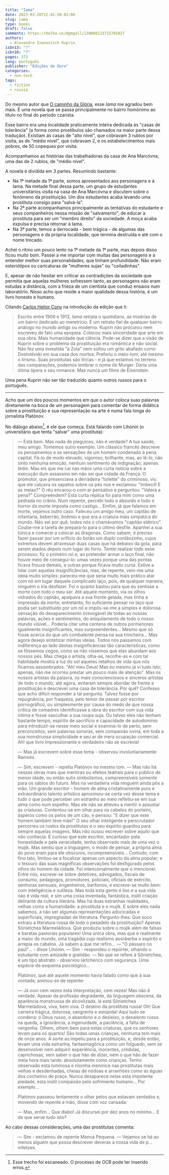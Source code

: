 ```yaml
---
title: "Iama"
date: 2023-03-20T22:41:50-03:00
slug: iama
type: books
draft: false
comments: https://bolha.us/@gmgall/110060123715701027
authors:
  - Alexandre Ivanovitch Kuprin
isbn13: "?"
isbn10: "?"
pages: 373
lang: português
publisher: "Edições de Ouro"
categories:
  - non-tech
tags:
  - fiction
  - russia
---
```

Do mesmo autor que [O caminho da Glória](/books/o-caminho-da-gloria/), esse *Iama* me agradou bem mais. É uma novela que se passa principalmente no bairro homônimo ao título no final do período czarista.

Esse bairro era uma localidade praticamente inteira dedicada às "casas de tolerância" (a forma como prostíbulos são chamados na maior parte dessa tradução). Existiam as casas de "alto nível", que cobravam 3 rublos por visita, as de "médio nível", que cobravam 2, e os estabelecimentos mais pobres, de 50 copeques por visita.

Acompanhamos as histórias das trabalhadoras da casa de Ana Marcóvna, uma das de 2 rublos, de "médio nível".

A novela é dividida em 3 partes. Resumindo bastante:

* Na 1ª metade da 1ª parte, somos apresentados aos personagens e à Iama. Na metade final dessa parte, um grupo de estudantes universitários visita na casa de Ana Marcóvna e discutem sobre o fenômeno da prostituição. Um dos estudantes acaba levando uma prostituta consigo para "salvá-la".
* Na 2ª parte acompanhamos principalmente as tentativas do estudante e seus companheiros nessa missão de "salvamento", de educar a prostituta para ser um "membro direito" da sociedade. A moça acaba expulsa e precisa retornar à Iama.
* Na 3ª parte, temos a derrocada - bem trágica - de algumas das personagens e da própria localidade, que termina destruída e até com o nome trocado.

Achei o ritmo um pouco lento na 1ª metade da 1ª parte, mas depois disso ficou muito bom. Passei a me importar com muitas das personagens e a entender melhor suas personalidades, que tinham profundidade. Não eram esteriótipos ou caricaturas de "mulheres sujas" ou "coitadinhas".

E, apesar de não hesitar em criticar as contradições da sociedade que permitia que aquelas mulheres sofressem tanto, as personagens não eram estudas a distância, com a frieza de um cientista que conduz ensaios num laboratório. Nisso acho que reside a maior qualidade dessa história, é um livro honesto e humano.

Citando [Carlos Heitor Cony](https://pt.wikipedia.org/wiki/Carlos_Heitor_Cony) na introdução da edição que li:

> Escrito entre 1909 e 1913, *Iama* retrata o quotidiano, as misérias de um bairro dedicado ao meretrício. É um retrato fiel de qualquer bairro análogo no mundo antigo ou moderno. Kuprin não procurou nem escreveu de fato uma epopeia. Colocou mais sinceridade que arte em sua obra. Mais humanidade que ciência. Pode-se dizer que a visão de Kuprin sobre o problema da prostituição era romântica e não social. Não fez uma investida "à Zola" nem soltou um grito abafado como Dostoiévski em sua casa dos mortos. Preferiu o meio-tom, até mesmo o lirismo. Suas prostitutas são líricas - e já que estamos no terreno das comparações, podemos lembrar o nome de Murger. Daria uma ótima ópera o seu romance. Mas nunca um filme de Eisenstein.

Uma pena Kuprin não ser tão traduzido quanto outros russos para o português.

------

Acho que um dos poucos momentos em que o autor coloca suas palavras diretamente na boca de um personagem para comentar de forma didática sobre a prostituição e sua representação na arte é numa fala longa do jornalista Platónov.

No diálogo abaixo[^1], é ele que começa. Está falando com Lihónin (o universitário que tenta "salvar" uma prostituta):

> — Está bem. Mas nada de pieguices, não é verdade? A tua saúde, meu amigo. Tomemos outro exemplo. Um clássico francês descreve os pensamentos e as sensações de um homem condenado à pena capital. Fá-lo de modo elevado, vigoroso, brilhante, mas, ao lê-lo, não sinto nenhuma emoção, nenhum sentimento de indignação; apenas tédio. Mas eis que me cai nas mãos uma curta notícia sobre a execução dum assassino em não sei que cidade da França. O promotor, que presenciava a derradeira "toilette" do criminoso, viu que ele calçava os sapatos sobre os pés nus e exclamou: "Imbecil! E as meias?" O réu encarou-o com ar pensativo e perguntou: "Valerá a pena?" Compreendem? Esta curta réplica foi para mim como uma pedrada no crânio. Num repente, percebi todo o absurdo e todo o horror da morte imposta como castigo... Emfim, já que falamos em morte, vejamos outro caso. Faleceu um amigo meu, um capitão de infantaria, beberrão, boêmio e que era a criatura mais simpática do mundo. Não sei por quê, todos nós o chamávamos "capitão elétrico". Coube-me a tarefa de prepará-lo para o último desfile. Apanhei a sua túnica e comecei a colocar as dragonas. Como sabem, é preciso fazer passar por um orifício do botão um duplo cordãozinho, cujos extremos devem atravessar duas casas que há debaixo da gola, para serem atados depois num lugar do forro. Tentei realizar todo esse processo; fiz o primeiro nó e, ao pretender armar o laço final, não houve meio de consegui-lo: umas vezes porque uma das pontas ficava frouxa demais, e outras porque ficava muito curta. Estive a lidar com aquelas insignificâncias, mas, de repente, veio-me uma ideia muito simples: pareceu-me que seria muito mais prático atar com nó em lugar daquele complicado laço, pois, de qualquer maneira, ninguém o iria desfazer. Foi o quanto bastou para que eu sentisse a morte com todo o meu ser. Até aquele momento, via os olhos vidrados do capitão, apalpava a sua fronte gelada, mas tinha a impressão da morte; entretanto, foi suficiente pensar no laço que podia ser substituído por um nó e impôs-se-me a simples e dolorosa sensação do desaparecimento irrevogável de todas as nossas palavras, ações e sentimentos, do aniquilamento de todo o nosso mundo visível... Poderia citar uma centena de outros pormenores igualmente insignificantes, mas surpreendentes... Mesmo que só fosse acerca do que um combatente pensa na sua trincheira... Mas agora desejo sintetizar minhas ideias. Todos nós passamos com indiferença ao lado destas insignificâncias tão características, como se fôssemos cegos, como se não víssemos que elas abundam aos nossos pés. Mas chega o artista, olha-as, recolhe-as e com tal habilidade mostra à luz do sol aqueles retalhos de vida que nós ficamos assombrados. "Ah! meu Deus! Mas eu mesmo já vi tudo isto; apenas, não me ocorreu prestar um pouco mais de atenção". Mas os nossos artistas da palavra, os mais conscienciosos e sinceros artistas de todo o mundo, até agora, evitaram sempre abordar de frente a prostituição e descrever uma casa de tolerância. Por quê? Confesso que acho difícil responder a tal pergunta. Talvez fosse por repugnância, por fraqueza, pelo temor de passar por escritor pornográfico, ou simplesmente por causa do medo de que nossa crítica de comadres identificasse a obra do escritor com sua vida íntima e fosse vasculhar a sua roupa suja. Ou talvez eles não tenham bastante tempo, espírito de sacrifício e capacidade de autodomínio para introduzir-se nesse meio social e examiná-lo de perto, sem preconceitos, sem palavras sonoras, sem compaixão ovina, em toda a sua monstruosa simplicidade e seu ar de mera ocupação comercial. Ah! que livro impressionante e verdadeiro não se escrevia!
>
> — Mas já escrevem sobre esse tema - observou involuntariamente Ramsés.
>
> — Sim, escrevem - repetiu Platónov no mesmo tom. — Mas não há nessas obras mais que mentiras ou efeitos teatrais para o público de menor idade, ou então sutis simbolismos, compreensíveis somente para os sábios do futuro. Mas na verdadeira vida ninguém ainda pôs a mão. Um grande escritor - homem de alma cristalinamente pura e extraordinário talento artístico aproximou-se certa vez desse tema e tudo o que pode perceber um estranho ao meio refletiu-se em sua alma como num espelho. Mas ele não se atreveu a mentir e assustar as criaturas. Contentou-se em olhar para os cabelos do porteiro, ásperos como os pelos de um cão, e pensou: "E dizer que este homem também teve mãe!" O seu olhar inteligente e perscrutador percorreu os rostos da prostitutas e o seu espírito guardou para sempre aquelas imagens. Mas não ousou escrever sobre aquilo que não conhecia. É curioso que este escritor, encantador pela honestidade e pela veracidade, tenha observado mais de uma vez o mujik. Mas sentiu que a linguagem, o modo de pensar, a própria alma do povo eram para ele obscuros, incompreensíveis... Contudo, com fino tato, limitou-se a focalizar apenas um aspecto da alma popular; e o tesouro das suas magníficas observações foi desfigurado pelos olhos do homem da cidade. Foi intencionalmente que o mencionei. Entre nós, escreve-se sobre detetives, advogados, fiscais de consumo, pedagogos, promotores, policiais, oficiais de exército, senhoras sensuais, engenheiros, barítonos, e escreve-se muito bem: com inteligência e sutileza. Mas toda esta gente é lixo e a sua vida não é vida real, e sim uma coisa inventada, fantástica, inútil criação delirante da cultura literária. Mas há duas estranhas realidades, velhas como a humanidade: a prostituta e o mujik. E sobre eles nada sabemos, a não ser algumas representações adocicadas e superficiais, impregnadas de literatura. Pergunto-lhes: Que suco extraiu a literatura russa de todo o pesadelo da prostituição? Apenas Sônietchea Marmeládova. Que produziu sobre o mujik além de falsas e baratas pastorais populares! Uma única obra, mas que é realmente a maior do mundo, uma tragédia cujo realismo assoberba o espírito e arrepia os cabelos. Já sabem a que me refiro...
— "O pássaro no paul"... - disse Lihónin. 
— Sim - respondeu o repórter, olhando o estudante com amizade e gratidão.
— No que se refere à Sônietchea, é um tipo abstrato - observou Iártchenco com segurança. Uma espécie de esquema psicológico...
>
> Platónov, que até aquele momento havia falado como que à sua vontade, animou-se de repente:
> 
> —  Já ouvi cem vezes esta interpretação, cem vezes! Mas não é verdade. Apesar da profissão degradante, da linguagem obscena, da aparência monstruosa de alcoolizada, lá está Sônietchea Marmeládova, viva, bem viva. O destino da prostituta russa! Oh! Que carreira trágica, dolorosa, sangrenta e estúpida! Aqui tudo se condena: o Deus russo, o abandono e o desleixo, o desalento russo na queda, a ignorância, a ingenuidade, a paciência, a falta de vergonha. Olhem, olhem bem para estas criaturas, que os senhores levam para os quartos! São todas umas crianças, nenhuma tem mais de onze anos. A sorte as impeliu para a prostituição, e, desde então, levam uma vida estranha, fantasmagórica como um folguedo, sem se desenvolver nem adquirir experiência, inocentes, crédulas, caprichosas, sem saber o que hão de dizer, nem o que hão de fazer meia hora mais tarde: absolutamente como crianças. Tenho observado esta luminosa e risonha meninice nas prostitutas mais velhas e desdenhadas, cheias de nódoas e arranhões como as éguas dos cocheiros de praça. Nunca desaparece nelas esta impotente piedade, esta inútil compaixão pelo sofrimento humano... Por exemplo...
>
> Platónov passeou lentamente o olhar pelos que estavam sentados e, movendo de repente a mão, disse com voz cansada:
>
> — Mas, enfim... Que diabo! Já discursei por dez anos no mínimo... E de que serve tudo isto?

Ao cabo dessas considerações, uma das prostitutas comenta:

> — Sim - exclamou de repente Manca Pequena. — Vejamos se há ao menos alguém que possa descrever deveras a nossa vida de p... infelizes.

[^1]:Esse trecho foi escaneado. O processo de OCR pode ter inserido erros.

